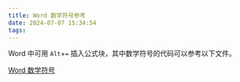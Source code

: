 ```yaml
---
title: Word 数学符号参考
date: 2024-07-07 15:34:54
tags:
---
```


Word 中可用 `Alt`+`=` 插入公式块，其中数学符号的代码可以参考以下文件。

[Word 数学符号](153453/Equation-Editor.pdf)